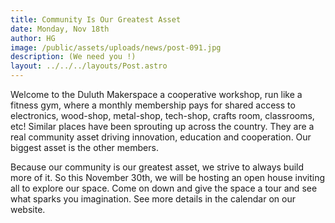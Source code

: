 ```yaml
---
title: Community Is Our Greatest Asset
date: Monday, Nov 18th
author: HG
image: /public/assets/uploads/news/post-091.jpg
description: (We need you !)
layout: ../../../layouts/Post.astro
---
```


Welcome to the Duluth Makerspace a cooperative workshop, run like a fitness gym, where a monthly membership pays for shared access to electronics, wood-shop, metal-shop, tech-shop, crafts room, classrooms, etc! Similar places have been sprouting up across the country. They are a real community asset driving innovation, education and cooperation. Our biggest asset is the other members.

Because our community is our greatest asset, we strive to always build more of it. So this November 30th, we will be hosting an open house inviting all to explore our space. Come on down and give the space a tour and see what sparks you imagination. See more details in the calendar on our website.
